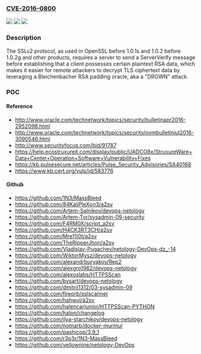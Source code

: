 ### [CVE-2016-0800](https://cve.mitre.org/cgi-bin/cvename.cgi?name=CVE-2016-0800)
![](https://img.shields.io/static/v1?label=Product&message=n%2Fa&color=blue)
![](https://img.shields.io/static/v1?label=Version&message=n%2Fa&color=blue)
![](https://img.shields.io/static/v1?label=Vulnerability&message=n%2Fa&color=brighgreen)

### Description

The SSLv2 protocol, as used in OpenSSL before 1.0.1s and 1.0.2 before 1.0.2g and other products, requires a server to send a ServerVerify message before establishing that a client possesses certain plaintext RSA data, which makes it easier for remote attackers to decrypt TLS ciphertext data by leveraging a Bleichenbacher RSA padding oracle, aka a "DROWN" attack.

### POC

#### Reference
- http://www.oracle.com/technetwork/topics/security/bulletinapr2016-2952098.html
- http://www.oracle.com/technetwork/topics/security/ovmbulletinjul2016-3090546.html
- http://www.securityfocus.com/bid/91787
- https://help.ecostruxureit.com/display/public/UADCO8x/StruxureWare+Data+Center+Operation+Software+Vulnerability+Fixes
- https://kb.pulsesecure.net/articles/Pulse_Security_Advisories/SA40168
- https://www.kb.cert.org/vuls/id/583776

#### Github
- https://github.com/1N3/MassBleed
- https://github.com/84KaliPleXon3/a2sv
- https://github.com/Artem-Salnikov/devops-netology
- https://github.com/Artem-Tvr/sysadmin-09-security
- https://github.com/F4RM0X/script_a2sv
- https://github.com/H4CK3RT3CH/a2sv
- https://github.com/Mre11i0t/a2sv
- https://github.com/TheRipperJhon/a2sv
- https://github.com/Vladislav-Pugachev/netology-DevOps-dz_-14
- https://github.com/WiktorMysz/devops-netology
- https://github.com/alexandrburyakov/Rep2
- https://github.com/alexgro1982/devops-netology
- https://github.com/alexoslabs/HTTPSScan
- https://github.com/bysart/devops-netology
- https://github.com/dmitrii1312/03-sysadmin-09
- https://github.com/fireorb/sslscanner
- https://github.com/hahwul/a2sv
- https://github.com/halencarjunior/HTTPSScan-PYTHON
- https://github.com/halon/changelog
- https://github.com/ilya-starchikov/devops-netology
- https://github.com/notnarb/docker-murmur
- https://github.com/pashicop/3.9_1
- https://github.com/r3p3r/1N3-MassBleed
- https://github.com/yellownine/netology-DevOps

